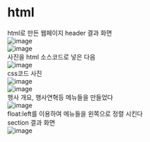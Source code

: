 # html
html로 만든 웹페이지
header 결과 화면<br>
![image](https://user-images.githubusercontent.com/102035198/172751315-da5a6cf1-7f97-4589-aba0-48447a9fa528.png)<br>
![image](https://user-images.githubusercontent.com/102035198/172751245-7d06581c-d454-4e40-9fa3-17b22ed7bb6e.png)<br>
사진을 html 소스코드로 넣은 다음 <br>
![image](https://user-images.githubusercontent.com/102035198/172751678-12c7c660-b2b1-4f07-b4e6-dd6423d4dbd0.png)<br>
css코드 사진<br>
![image](https://user-images.githubusercontent.com/102035198/172751384-6a12e416-fb46-46fd-98ee-7ee8094b1249.png)<br>
![image](https://user-images.githubusercontent.com/102035198/172751412-45a26dc1-5de7-4620-be04-f131204f8646.png)<br>
행사 개요, 행사연혁등 메뉴들을 만들었다<br>
![image](https://user-images.githubusercontent.com/102035198/172751731-ee12c9ff-c520-4ea3-a57c-17d322ead4ef.png)<br>
float:left를 이용하여 메뉴들을 왼쪽으로 정렬 시킨다<br>
section 결과 화면<br>
![image](https://user-images.githubusercontent.com/102035198/172751777-8449adbd-4aa6-4f6c-b7b4-c0b1d980e3cd.png)<br>
